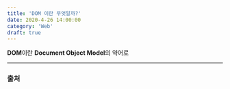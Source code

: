 ```yaml
---
title: 'DOM 이란 무엇일까?'
date: 2020-4-26 14:00:00
category: 'Web'
draft: true
---
```






**DOM**이란 **Document Object Model**의 약어로  











---





### 출처





